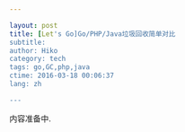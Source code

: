 ```yaml
---

layout: post  
title: [Let's Go]Go/PHP/Java垃圾回收简单对比  
subtitle:   
author: Hiko  
category: tech  
tags: go,GC,php,java  
ctime: 2016-03-18 00:06:37  
lang: zh  

---
```


内容准备中.

